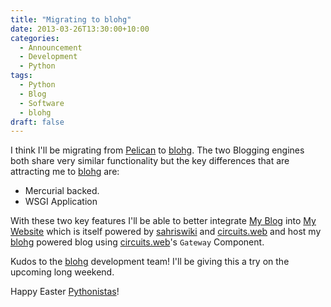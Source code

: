 ```yaml
---
title: "Migrating to blohg"
date: 2013-03-26T13:30:00+10:00
categories:
  - Announcement
  - Development
  - Python
tags:
  - Python
  - Blog
  - Software
  - blohg
draft: false
---
```


I think I'll be migrating from [Pelican](http://blog.getpelican.com/)
to [blohg](http://blohg.org/). The two Blogging engines both share very
similar functionality but the key differences that are attracting me to
[blohg](http://blohg.org/) are:

- Mercurial backed.
- WSGI Application

With these two key features I'll be able to better integrate
[My Blog](http://shortcircuit.net.au/~prologic/blog/) into
[My Website](http://prologic.shortcircuit.net.au) which is itself powered by
[sahriswiki](http://sahriswiki.org/) and
[circuits.web](http://circuitsweb.com/) and host my
[blohg](http://blohg.org/) powered blog using
[circuits.web](http://circuitsweb.com/)'s `Gateway` Component.

Kudos to the [blohg](http://blohg.org/) development team! I'll be giving this
a try on the upcoming long weekend.

Happy Easter
[Pythonistas](https://twitter.com/WndyCityEsquire/pythonistas)!

